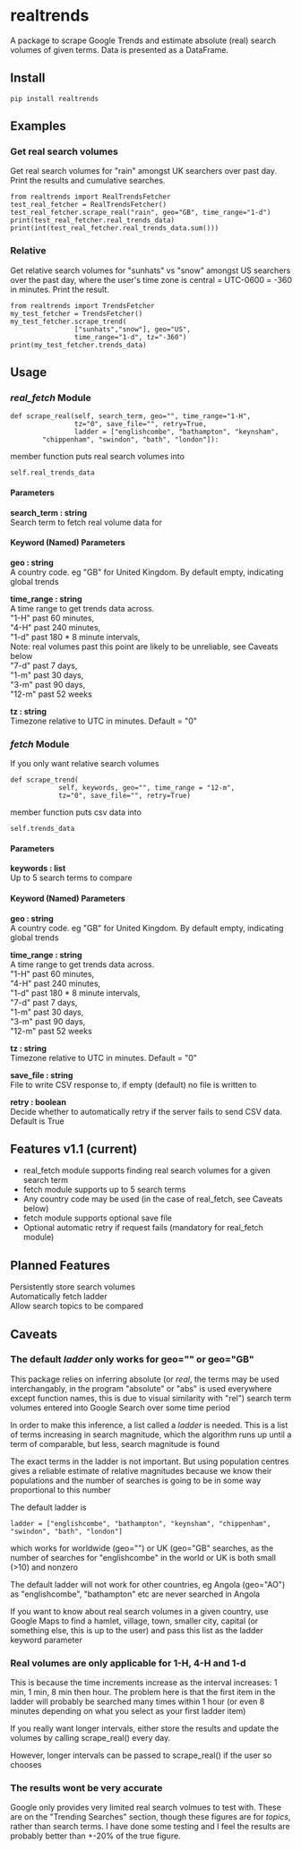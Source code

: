 # realtrends
A package to scrape Google Trends and estimate absolute (real) search volumes
of given terms.  Data is presented as a DataFrame.

## Install
```
pip install realtrends
```

## Examples

### Get real search volumes

Get real search volumes for "rain" amongst UK searchers over past day. Print
the results and cumulative searches.
```
from realtrends import RealTrendsFetcher
test_real_fetcher = RealTrendsFetcher()
test_real_fetcher.scrape_real("rain", geo="GB", time_range="1-d")
print(test_real_fetcher.real_trends_data)
print(int(test_real_fetcher.real_trends_data.sum()))
```

### Relative

Get relative search volumes for "sunhats" vs "snow" amongst US searchers 
over the past day, where the user's time zone is central = UTC-0600 = -360 in 
minutes. Print the result.
```
from realtrends import TrendsFetcher
my_test_fetcher = TrendsFetcher()
my_test_fetcher.scrape_trend(
			    ["sunhats","snow"], geo="US",
			    time_range="1-d", tz="-360")
print(my_test_fetcher.trends_data)
```

## Usage

### *real_fetch* Module

```
def scrape_real(self, search_term, geo="", time_range="1-H",
                tz="0", save_file="", retry=True,
                ladder = ["englishcombe", "bathampton", "keynsham", 
		"chippenham", "swindon", "bath", "london"]):
```

member function puts real search volumes into

```
self.real_trends_data
```

#### Parameters
**search\_term : string** \
Search term to fetch real volume data for

#### Keyword (Named) Parameters
**geo : string** \
A country code. eg "GB" for United Kingdom. By default empty,
indicating global trends

**time\_range : string** \
A time range to get trends data across.   
"1-H" past 60 minutes,   
"4-H" past 240 minutes,   
"1-d" past 180 * 8 minute intervals,   
Note: real volumes past this point are likely to be unreliable, see Caveats 
below  
"7-d" past 7 days,   
"1-m" past 30 days,   
"3-m" past 90 days,   
"12-m" past 52 weeks  

**tz : string** \
Timezone relative to UTC in minutes. Default = "0"


### *fetch* Module

If you only want relative search volumes

```
def scrape_trend(
            self, keywords, geo="", time_range = "12-m",
            tz="0", save_file="", retry=True)
```
member function puts csv data into
```
self.trends_data
```

#### Parameters
**keywords : list** \
Up to 5 search terms to compare

#### Keyword (Named) Parameters
**geo : string** \
A country code. eg "GB" for United Kingdom. By default empty,
indicating global trends

**time\_range : string** \
A time range to get trends data across.  
"1-H" past 60 minutes,   
"4-H" past 240 minutes,   
"1-d" past 180 * 8 minute intervals,   
"7-d" past 7 days,   
"1-m" past 30 days,   
"3-m" past 90 days,   
"12-m" past 52 weeks  

**tz : string** \
Timezone relative to UTC in minutes. Default = "0"

**save\_file : string** \
File to write CSV response to, if empty (default) no
file is written to

**retry : boolean** \
Decide whether to automatically retry if the server fails
to send CSV data. Default is True

## Features v1.1 (current) 
* real\_fetch module supports finding real search volumes for a given search
  term
* fetch module supports up to 5 search terms
* Any country code may be used (in the case of real\_fetch, see Caveats below)
* fetch module supports optional save file
* Optional automatic retry if request fails (mandatory for real\_fetch module)

## Planned Features
Persistently store search volumes   
Automatically fetch ladder   
Allow search topics to be compared  

## Caveats

### The default *ladder* only works for geo="" or geo="GB"

This package relies on inferring absolute (or *real*, the terms may be used
interchangably, in the program "absolute" or "abs" is used everywhere except
function names, this is due to visual similarity with "rel") search term
volumes entered into Google Search over some time period

In order to make this inference, a list called a *ladder* is needed. This is a
list of terms increasing in search magnitude, which the algorithm runs up until
a term of comparable, but less, search magnitude is found 

The exact terms in the ladder is not important. But using population centres
gives a reliable estimate of relative magnitudes because we know their
populations and the number of searches is going to be in some way proportional
to this number

The default ladder is
```
ladder = ["englishcombe", "bathampton", "keynsham", "chippenham", "swindon", "bath", "london"]
```
which works for worldwide (geo="") or UK (geo="GB" searches, as the number of
searches for "englishcombe" in the world or UK is both small (>10) and nonzero 

The default ladder will not work for other countries, eg Angola (geo="AO") as
"englishcombe", "bathampton" etc are never searched in Angola

If you want to know about real search volumes in a given country, use Google Maps to
find a hamlet, village, town, smaller city, capital (or something else, this is
up to the user) and pass this list as the ladder keyword parameter

### Real volumes are only applicable for 1-H, 4-H and 1-d

This is because the time increments increase as the interval increases: 1 min,
1 min, 8 min then hour. The problem here is that the first item in the ladder
will probably be searched many times within 1 hour (or even 8 minutes depending
on what you select as your first ladder item)

If you really want longer intervals, either store the results and update the
volumes by calling scrape\_real() every day. 

However, longer intervals can be passed to scrape\_real() if the user so
chooses

### The results wont be very accurate

Google only provides very limited real search volmues to test with. These are
on the "Trending Searches" section, though these figures are for *topics*, 
rather than search terms. I have done some testing and I feel the results are
probably better than +-20% of the true figure.



